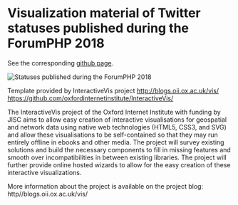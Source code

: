 # Visualization material of Twitter statuses published during the ForumPHP 2018

See the corresponding [github page](https://thierrymarianne.github.io/attending-forumphp-2018/).

![Statuses published during the ForumPHP 2018](https://thierry.marianne.io/events/forumphp2018/forumphp-2018.png)

Template provided by InteractiveVis project
http://blogs.oii.ox.ac.uk/vis/
https://github.com/oxfordinternetinstitute/InteractiveVis/

The InteractiveVis project of the Oxford Internet Institute with funding by JISC aims to allow easy creation of interactive visualisations for geospatial and network data using native web technologies (HTML5, CSS3, and SVG) and allow these visualisations to be self-contained so that they may run entirely offline in ebooks and other media. The project will survey existing solutions and build the necessary components to fill in missing features and smooth over incompatibilities in between existing libraries. The project will further provide online hosted wizards to allow for the easy creation of these interactive visualizations.

More information about the project is available on the project blog:
http//blogs.oii.ox.ac.uk/vis/

